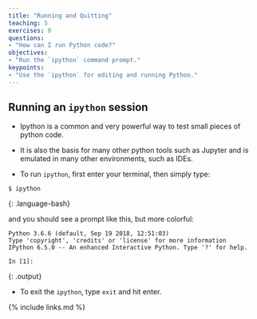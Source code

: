 ```yaml
---
title: "Running and Quitting"
teaching: 5
exercises: 0
questions:
- "How can I run Python code?"
objectives:
- "Run the `ipython` command prompt."
keypoints:
- "Use the `ipython` for editing and running Python."
---
```


## Running an `ipython` session

- Ipython is a common and very powerful way to test small pieces of python
code.

- It is also the basis for many other python tools such as Jupyter and is
emulated in many other environments, such as IDEs.

- To run `ipython`, first enter your terminal, then simply type:

~~~
$ ipython
~~~
{: .language-bash}

and you should see a prompt like this, but more colorful:

~~~
Python 3.6.6 (default, Sep 19 2018, 12:51:03)
Type 'copyright', 'credits' or 'license' for more information
IPython 6.5.0 -- An enhanced Interactive Python. Type '?' for help. 

In [1]: 
~~~
{: .output}

- To exit the `ipython`, type `exit` and hit enter.



{% include links.md %}
